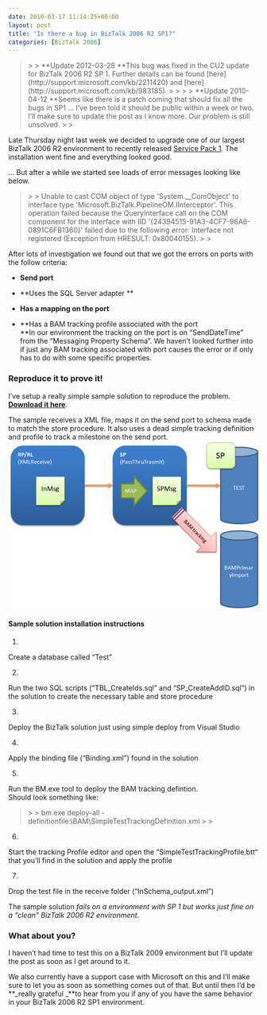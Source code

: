 ```yaml
---
date: 2010-03-17 11:14:25+00:00
layout: post
title: "Is there a bug in BizTalk 2006 R2 SP1?"
categories: [BizTalk 2006]
---
```


<blockquote>  
> 
> **Update 2012-03-28          
**This bug was fixed in the CU2 update for BizTalk 2006 R2 SP 1. Further details can be found [here](http://support.microsoft.com/kb/2211420) and [here](http://support.microsoft.com/kb/983185). 
> 
>    
> 
> **Update 2010-04-12          
**Seems like there is a patch coming that should fix all the bugs in SP1 … I’ve been told it should be public within a week or two. I’ll make sure to update the post as I know more. Our problem is still unsolved.
> 
> </blockquote>

 

Late Thursday night last week we decided to upgrade one of our largest BizTalk 2006 R2 environment to recently released [Service Pack 1](http://msdn.microsoft.com/en-us/library/ee532481(BTS.20).aspx). The installation went fine and everything looked good.

 

… But after a while we started see loads of error messages looking like below.

 

<blockquote>  
> 
> Unable to cast COM object of type 'System.__ComObject' to interface type 'Microsoft.BizTalk.PipelineOM.IInterceptor'. This operation failed because the QueryInterface call on the COM component for the interface with IID '{24394515-91A3-4CF7-96A6-0891C6FB1360}' failed due to the following error: Interface not registered (Exception from HRESULT: 0x80040155).
> 
> </blockquote>

 

After lots of investigation we found out that we got the errors on ports with the follow criteria:

 

  
  * **Send port**
   
  * **Uses the SQL Server adapter **
   
  * **Has a mapping on the port**
   
  * **Has a BAM tracking profile associated with the port          
**In our environment the tracking on the port is on “SendDateTime” from the “Messaging Property Schema”. We haven’t looked further into if just any BAM tracking associated with port causes the error or if only has to do with some specific properties. 
 

### Reproduce it to prove it!

 

I’ve setup a really simple sample solution to reproduce the problem. [**Download it here**](http://www.richardhallgren.com/blogfiles/SP1Issue.zip).

 

The sample receives a XML file, maps it on the send port to schema made to match the store procedure. It also uses a dead simple tracking definition and profile to track a milestone on the send port.[![image](../assets/2010/03/image_thumb.png)](../assets/2010/03/image.png)

 

#### Sample solution installation instructions

 

  
  1.     

Create a database called “Test”

  
   
  2.     

Run the two SQL scripts (“TBL_CreateIds.sql” and “SP_CreateAddID.sql”) in the solution to create the necessary table and store procedure

  
   
  3.     

Deploy the BizTalk solution just using simple deploy from Visual Studio

  
   
  4.     

Apply the binding file (“Binding.xml”) found in the solution

  
   
  5.     

Run the BM.exe tool to deploy the BAM tracking defintion.          
Should look something like:

     

<blockquote>      
> 
> bm.exe deploy-all -definitionfile:<the path to the solution>\BAM\SimpleTestTrackingDefinition.xml
> 
>     </blockquote>

  
   
  6.     

Start the tracking Profile editor and open the “SimpleTestTrackingProfile.btt“ that you’ll find in the solution and apply the profile

  
   
  7.     

Drop the test file in the receive folder (“InSchema_output.xml”)

  
 

The sample solution _fails on a environment with SP 1 but works just fine on a “clean” BizTalk 2006 R2 environment_.

 

### What about you?

 

I haven’t had time to test this on a BizTalk 2009 environment but I’ll update the post as soon as I get around to it.

 

We also currently have a support case with Microsoft on this and I’ll make sure to let you as soon as something comes out of that. But until then I’d be **_really grateful _**to hear from you if any of you have the same behavior in your BizTalk 2006 R2 SP1 environment.

